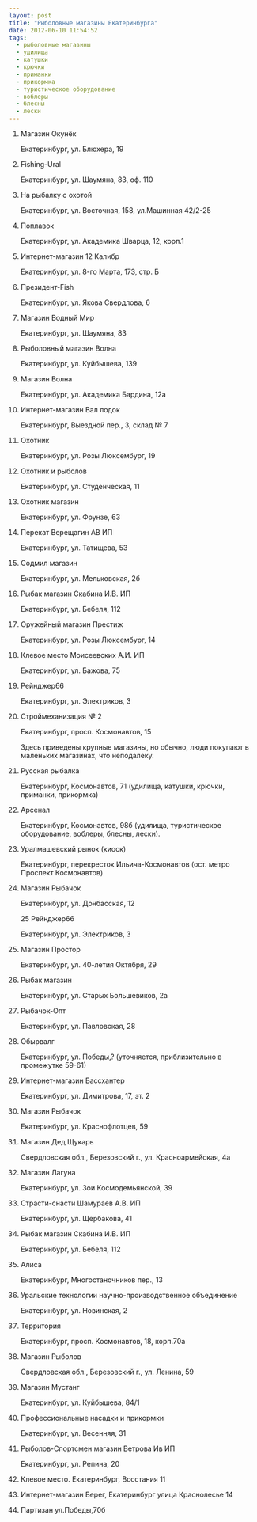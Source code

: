 ```yaml
---
layout: post
title: "Рыболовные магазины Екатеринбурга"
date: 2012-06-10 11:54:52
tags:
  - рыболовные магазины
  - удилища
  - катушки
  - крючки
  - приманки
  - прикормка
  - туристическое оборудование
  - воблеры
  - блесны
  - лески
---
```

1.  Магазин Окунёк

    Екатеринбург, ул. Блюхера, 19
2.  Fishing-Ural

    Екатеринбург, ул. Шаумяна, 83, оф. 110
3.  На рыбалку с охотой

    Екатеринбург, ул. Восточная, 158, ул.Машинная 42/2-25
4.  Поплавок

    Екатеринбург, ул. Академика Шварца, 12, корп.1
5.  Интернет-магазин 12 Калибр

    Екатеринбург, ул. 8-го Марта, 173, стр. Б
6.  Президент-Fish

    Екатеринбург, ул. Якова Свердлова, 6
7.  Магазин Водный Мир

    Екатеринбург, ул. Шаумяна, 83
8.  Рыболовный магазин Волна

    Екатеринбург, ул. Куйбышева, 139
9.  Магазин Волна

    Екатеринбург, ул. Академика Бардина, 12а
10. Интернет-магазин Вал лодок

    Екатеринбург, Выездной пер., 3, склад № 7
11. Охотник

    Екатеринбург, ул. Розы Люксембург, 19
12. Охотник и рыболов

    Екатеринбург, ул. Студенческая, 11
13. Охотник магазин

    Екатеринбург, ул. Фрунзе, 63
14. Перекат Верещагин АВ ИП

    Екатеринбург, ул. Татищева, 53
15. Содмил магазин

    Екатеринбург, ул. Мельковская, 2б
16. Рыбак магазин Скабина И.В. ИП

    Екатеринбург, ул. Бебеля, 112
17. Оружейный магазин Престиж

    Екатеринбург, ул. Розы Люксембург, 14
18. Клевое место Моисеевских А.И. ИП

    Екатеринбург, ул. Бажова, 75
19. Рейнджер66

    Екатеринбург, ул. Электриков, 3
20. Строймеханизация № 2

    Екатеринбург, просп. Космонавтов, 15

    Здесь приведены крупные магазины, но обычно, люди покупают в
    маленьких магазинах, что неподалеку.
21. Русская рыбалка

    Екатеринбург, Космонавтов, 71 (удилища, катушки, крючки, приманки,
    прикормка)
22. Арсенал

    Екатеринбург, Космонавтов, 98б (удилища, туристическое оборудование,
    воблеры, блесны, лески).
23. Уралмашевский рынок (киоск)

    Екатеринбург, перекресток Ильича-Космонавтов (ост. метро Проспект
    Космонавтов)
24. Магазин Рыбачок

    Екатеринбург, ул. Донбасская, 12

    25 Рейнджер66

    Екатеринбург, ул. Электриков, 3
25. Магазин Простор

    Екатеринбург, ул. 40-летия Октября, 29
26. Рыбак магазин

    Екатеринбург, ул. Старых Большевиков, 2а
27. Рыбачок-Опт

    Екатеринбург, ул. Павловская, 28
28. Обырвалг

    Екатеринбург, ул. Победы,? (уточняется, приблизительно в промежутке
    59-61)
29. Интернет-магазин Бассхантер

    Екатеринбург, ул. Димитрова, 17, эт. 2
30. Магазин Рыбачок

    Екатеринбург, ул. Краснофлотцев, 59
31. Магазин Дед Щукарь

    Свердловская обл., Березовский г., ул. Красноармейская, 4а
32. Магазин Лагуна

    Екатеринбург, ул. Зои Космодемьянской, 39
33. Страсти-снасти Шамураев А.В. ИП

    Екатеринбург, ул. Щербакова, 41
34. Рыбак магазин Скабина И.В. ИП

    Екатеринбург, ул. Бебеля, 112
35. Алиса

    Екатеринбург, Многостаночников пер., 13
36. Уральские технологии научно-производственное объединение

    Екатеринбург, ул. Новинская, 2
37. Территория

    Екатеринбург, просп. Космонавтов, 18, корп.70а
38. Магазин Рыболов

    Свердловская обл., Березовский г., ул. Ленина, 59
39. Магазин Мустанг

    Екатеринбург, ул. Куйбышева, 84/1
40. Профессиональные насадки и прикормки

    Екатеринбург, ул. Весенняя, 31
41. Рыболов-Спортсмен магазин Ветрова Ив ИП

    Екатеринбург, ул. Репина, 20
42. Клевое место. Екатеринбург, Восстания 11
43. Интернет-магазин Берег, Екатеринбург улица Краснолесье 14
44. Партизан ул.Победы,70б

